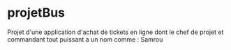 # projetBus
Projet d'une application d'achat de tickets en ligne dont le chef de projet et commandant tout puissant a un nom comme : Samrou

